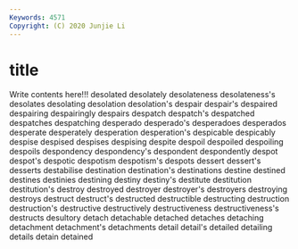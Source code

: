 ```yaml
---
Keywords: 4571
Copyright: (C) 2020 Junjie Li
---
```


# title

Write contents here!!!
desolated
desolately 
desolateness 
desolateness's 
desolates 
desolating 
desolation 
desolation's 
despair 
despair's 
despaired
despairing 
despairingly 
despairs 
despatch 
despatch's 
despatched 
despatches 
despatching 
desperado 
desperado's
desperadoes 
desperados 
desperate 
desperately 
desperation 
desperation's 
despicable 
despicably 
despise 
despised
despises 
despising 
despite 
despoil 
despoiled 
despoiling 
despoils 
despondency 
despondency's 
despondent
despondently 
despot 
despot's 
despotic 
despotism 
despotism's 
despots 
dessert 
dessert's 
desserts
destabilise 
destination 
destination's 
destinations 
destine 
destined 
destines 
destinies 
destining 
destiny
destiny's 
destitute 
destitution 
destitution's 
destroy 
destroyed 
destroyer 
destroyer's 
destroyers 
destroying
destroys 
destruct 
destruct's 
destructed 
destructible 
destructing 
destruction 
destruction's 
destructive 
destructively
destructiveness 
destructiveness's 
destructs 
desultory 
detach 
detachable 
detached 
detaches 
detaching 
detachment
detachment's 
detachments 
detail 
detail's 
detailed 
detailing 
details 
detain 
detained 
